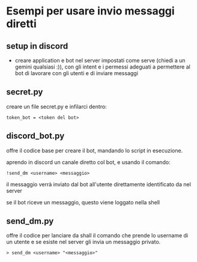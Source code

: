 # Esempi per usare invio messaggi diretti 

## setup in discord

- creare application e bot nel server impostati come serve (chiedi a un gemini qualsiasi :)), con gli intent e i permessi adeguati a permettere al bot di lavorare con gli utenti e di inviare messaggi

## secret.py

creare un file secret.py e infilarci dentro:
```
token_bot = <token del bot>
```

## discord_bot.py

offre il codice base per creare il bot, mandando lo script in esecuzione.

aprendo in discord un canale diretto col bot, e usando il comando: 
```
!send_dm <username> <messaggio>
```

il messaggio <messaggio> verrà inviato dal bot all'utente direttamente identificato da <username> nel server

se il bot riceve un messaggio, questo viene loggato nella shell

## send_dm.py

offre il codice per lanciare da shall il comando che prende lo username di un utente e se esiste nel server gli invia un messaggio privato.
```
> send_dm <username> "<messaggio>"
```

